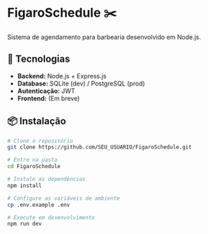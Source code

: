 # FigaroSchedule ✂️

Sistema de agendamento para barbearia desenvolvido em Node.js.

## 🚀 Tecnologias

- **Backend:** Node.js + Express.js
- **Database:** SQLite (dev) / PostgreSQL (prod)
- **Autenticação:** JWT
- **Frontend:** (Em breve)

## 📦 Instalação

```bash
# Clone o repositório
git clone https://github.com/SEU_USUARIO/FigaroSchedule.git

# Entre na pasta
cd FigaroSchedule

# Instale as dependências
npm install

# Configure as variáveis de ambiente
cp .env.example .env

# Execute em desenvolvimento
npm run dev
